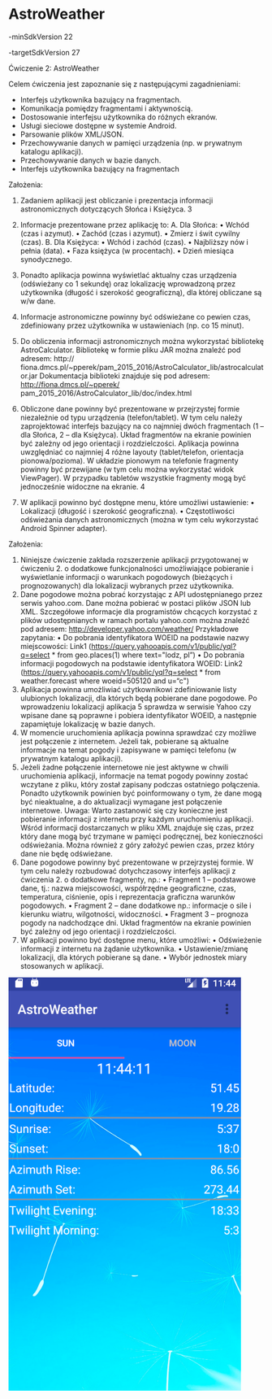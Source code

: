 # AstroWeather

-minSdkVersion 22

-targetSdkVersion 27


Ćwiczenie 2: AstroWeather

Celem ćwiczenia jest zapoznanie się z następującymi zagadnieniami:
- Interfejs użytkownika bazujący na fragmentach.
- Komunikacja pomiędzy fragmentami i aktywnością.
- Dostosowanie interfejsu użytkownika do różnych ekranów.
- Usługi sieciowe dostępne w systemie Android.
- Parsowanie plików XML/JSON.
- Przechowywanie danych w pamięci urządzenia (np. w prywatnym katalogu
aplikacji).
- Przechowywanie danych w bazie danych.
- Interfejs użytkownika bazujący na fragmentach

Założenia:
1) Zadaniem aplikacji jest obliczanie i prezentacja informacji astronomicznych dotyczących
Słońca i Księżyca.
3
2) Informacje prezentowane przez aplikację to:
A. Dla Słońca:
• Wchód (czas i azymut).
• Zachód (czas i azymut).
• Zmierz i świt cywilny (czas).
B. Dla Księżyca:
• Wchód i zachód (czas).
• Najbliższy nów i pełnia (data).
• Faza księżyca (w procentach).
• Dzień miesiąca synodycznego.
3) Ponadto aplikacja powinna wyświetlać aktualny czas urządzenia (odświeżany co 1
sekundę) oraz lokalizację wprowadzoną przez użytkownika (długość i szerokość
geograficzną), dla której obliczane są w/w dane.
4) Informacje astronomiczne powinny być odświeżane co pewien czas, zdefiniowany przez
użytkownika w ustawieniach (np. co 15 minut).
5) Do obliczenia informacji astronomicznych można wykorzystać bibliotekę
AstroCalculator. Bibliotekę w formie pliku JAR można znaleźć pod adresem: http://
fiona.dmcs.pl/~pperek/pam_2015_2016/AstroCalculator_lib/astrocalculator.jar
Dokumentacja biblioteki znajduje się pod adresem: http://fiona.dmcs.pl/~pperek/
pam_2015_2016/AstroCalculator_lib/doc/index.html

6) Obliczone dane powinny być prezentowane w przejrzystej formie niezależnie od typu
urządzenia (telefon/tablet). W tym celu należy zaprojektować interfejs bazujący na co
najmniej dwóch fragmentach (1 – dla Słońca, 2 – dla Księżyca).
Układ fragmentów na ekranie powinien być zależny od jego orientacji i rozdzielczości.
Aplikacja powinna uwzględniać co najmniej 4 różne layouty (tablet/telefon, orientacja
pionowa/pozioma).
W układzie pionowym na telefonie fragmenty powinny być przewijane (w tym celu można
wykorzystać widok ViewPager). W przypadku tabletów wszystkie fragmenty mogą być
jednocześnie widoczne na ekranie.
4
7) W aplikacji powinno być dostępne menu, które umożliwi ustawienie:
• Lokalizacji (długość i szerokość geograficzna).
• Częstotliwości odświeżania danych astronomicznych (można w tym celu wykorzystać
Android Spinner adapter).

Założenia:
1) Niniejsze ćwiczenie zakłada rozszerzenie aplikacji przygotowanej w ćwiczeniu 2. o
dodatkowe funkcjonalności umożliwiające pobieranie i wyświetlanie informacji o
warunkach pogodowych (bieżących i prognozowanych) dla lokalizacji wybranych przez
użytkownika.
2) Dane pogodowe można pobrać korzystając z API udostępnianego przez serwis
yahoo.com. Dane można pobierać w postaci plików JSON lub XML. Szczegółowe
informacje dla programistów chcących korzystać z plików udostępnianych w ramach
portalu yahoo.com można znaleźć pod adresem: http://developer.yahoo.com/weather/
Przykładowe zapytania:
• Do pobrania identyfikatora WOEID na podstawie nazwy miejscowości:
Link1 (https://query.yahooapis.com/v1/public/yql?q=select * from
geo.places(1) where text="lodz, pl”)
• Do pobrania informacji pogodowych na podstawie identyfikatora WOEID:
Link2 (https://query.yahooapis.com/v1/public/yql?q=select * from
weather.forecast where woeid=505120 and u=“c")
3) Aplikacja powinna umożliwiać użytkownikowi zdefiniowanie listy ulubionych lokalizacji,
dla których będą pobierane dane pogodowe. Po wprowadzeniu lokalizacji aplikacja
5
sprawdza w serwisie Yahoo czy wpisane dane są poprawne i pobiera identyfikator
WOEID, a następnie zapamiętuje lokalizację w bazie danych.
4) W momencie uruchomienia aplikacja powinna sprawdzać czy możliwe jest połączenie z
internetem. Jeżeli tak, pobierane są aktualne informacje na temat pogody i zapisywane
w pamięci telefonu (w prywatnym katalogu aplikacji).
5) Jeżeli żadne połączenie internetowe nie jest aktywne w chwili uruchomienia aplikacji,
informacje na temat pogody powinny zostać wczytane z pliku, który został zapisany
podczas ostatniego połączenia. Ponadto użytkownik powinien być poinformowany o
tym, że dane mogą być nieaktualne, a do aktualizacji wymagane jest połączenie
internetowe.
Uwaga: Warto zastanowić się czy konieczne jest pobieranie informacji z internetu przy
każdym uruchomieniu aplikacji. Wśród informacji dostarczanych w pliku XML znajduje się
czas, przez który dane mogą być trzymane w pamięci podręcznej, bez konieczności
odświeżania. Można również z góry założyć pewien czas, przez który dane nie będę
odświeżane.
6) Dane pogodowe powinny być prezentowane w przejrzystej formie. W tym celu należy
rozbudować dotychczasowy interfejs aplikacji z ćwiczenia 2. o dodatkowe fragmenty,
np.:
• Fragment 1 – podstawowe dane, tj.: nazwa miejscowości, współrzędne geograficzne,
czas, temperatura, ciśnienie, opis i reprezentacja graficzna warunków pogodowych.
• Fragment 2 – dane dodatkowe np.: informacje o sile i kierunku wiatru, wilgotności,
widoczności.
• Fragment 3 – prognoza pogody na nadchodzące dni.
Układ fragmentów na ekranie powinien być zależny od jego orientacji i rozdzielczości.
7) W aplikacji powinno być dostępne menu, które umożliwi:
• Odświeżenie informacji z internetu na żądanie użytkownika.
• Ustawienie/zmianę lokalizacji, dla których pobierane są dane.
• Wybór jednostek miary stosowanych w aplikacji.

![alt text](https://github.com/AMordaka/Android-AstroWeather/blob/master/app/src/main/res/drawable/readme.png)
